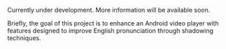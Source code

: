 
Currently under development. More information will be available soon.

Briefly, the goal of this project is to enhance an Android video player with features designed to improve English pronunciation through shadowing techniques.
